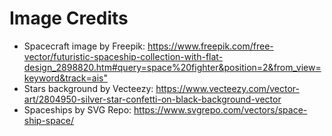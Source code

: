 # Image Credits

- Spacecraft image by Freepik: <https://www.freepik.com/free-vector/futuristic-spaceship-collection-with-flat-design_2898820.htm#query=space%20fighter&position=2&from_view=keyword&track=ais">
- Stars background by Vecteezy: <https://www.vecteezy.com/vector-art/2804950-silver-star-confetti-on-black-background-vector>
- Spaceships by SVG Repo: <https://www.svgrepo.com/vectors/space-ship-space/>

